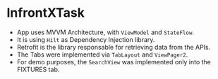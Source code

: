 # InfrontXTask

- App uses MVVM Architecture, with `ViewModel` and `StateFlow`.
- It is using `Hilt` as Dependency Injection library.
- Retrofit is the library responsable for retrieving data from the APIs.
- The Tabs were implemented via `TabLayout` and `ViewPager2`.
- For demo purposes, the `SearchView` was implemented only into the FIXTURES tab.
